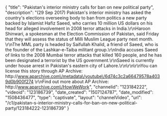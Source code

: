 {
    "title": "Pakistan's interior ministry calls for ban on new political party",
    "description": "(29 Sep 2017) Pakistan's interior ministry has asked the country's elections overseeing body to ban from politics a new party backed by Islamist Hafiz Saeed, who carries 10 million US dollars on his head for alleged involvement in 2008 terror attacks in India.\r\nHaroon Shinwari, a spokesman at the Election Commission of Pakistan, said Friday that they will assess the status of Milli Muslim League party next month. \r\nThe MML party is headed by Saifullah Khalid, a friend of Saeed, who is the founder of the Lashkar-e-Taiba militant group.\r\nIndia accuses Saeed of links to the 2008 Mumbai terror attacks that killed 160 people, and he has been designated a terrorist by the US government.\r\nSaeed is currently under house arrest in Pakistan's eastern city of Lahore.\r\n\r\n\r\nYou can license this story through AP Archive: http:\/\/www.aparchive.com\/metadata\/youtube\/6d74c3c2a66479578a4039d0b900f274 \r\nFind out more about AP Archive: http:\/\/www.aparchive.com\/HowWeWork",
    "channelid": "123184222",
    "videoid": "123186739",
    "date_created": "1507124787",
    "date_modified": "1508436477",
    "type": "captivate",
    "layout": "channelVideo",
    "url": "\/c1\/pakistan-s-interior-ministry-calls-for-ban-on-new-political-party\/123184222-123186739"
}